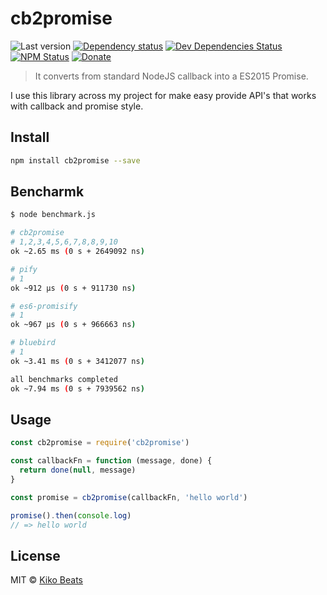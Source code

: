 # cb2promise

![Last version](https://img.shields.io/github/tag/Kikobeats/cb2promise.svg?style=flat-square)
[![Dependency status](http://img.shields.io/david/Kikobeats/cb2promise.svg?style=flat-square)](https://david-dm.org/Kikobeats/cb2promise)
[![Dev Dependencies Status](http://img.shields.io/david/dev/Kikobeats/cb2promise.svg?style=flat-square)](https://david-dm.org/Kikobeats/cb2promise#info=devDependencies)
[![NPM Status](http://img.shields.io/npm/dm/cb2promise.svg?style=flat-square)](https://www.npmjs.org/package/cb2promise)
[![Donate](https://img.shields.io/badge/donate-paypal-blue.svg?style=flat-square)](https://paypal.me/kikobeats)

> It converts from standard NodeJS callback into a ES2015 Promise.

I use this library across my project for make easy provide API's that works with callback and promise style.

## Install

```bash
npm install cb2promise --save
```

## Bencharmk

```bash
$ node benchmark.js

# cb2promise
# 1,2,3,4,5,6,7,8,8,9,10
ok ~2.65 ms (0 s + 2649092 ns)

# pify
# 1
ok ~912 μs (0 s + 911730 ns)

# es6-promisify
# 1
ok ~967 μs (0 s + 966663 ns)

# bluebird
# 1
ok ~3.41 ms (0 s + 3412077 ns)

all benchmarks completed
ok ~7.94 ms (0 s + 7939562 ns)
```

## Usage

```js
const cb2promise = require('cb2promise')

const callbackFn = function (message, done) {
  return done(null, message)
}

const promise = cb2promise(callbackFn, 'hello world')

promise().then(console.log)
// => hello world
```

## License

MIT © [Kiko Beats](http://www.kikobeats.com)
